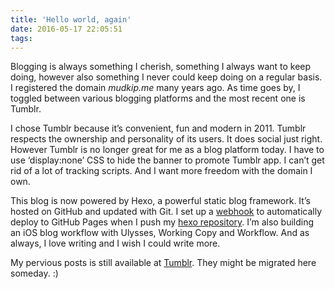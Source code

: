 ```yaml
---
title: 'Hello world, again'
date: 2016-05-17 22:05:51
tags:
---
```


Blogging is always something I cherish, something I always want to keep doing, however also something I never could keep doing on a regular basis. I registered the domain *mudkip.me* many years ago. As time goes by, I toggled between various blogging platforms and the most recent one is Tumblr.

I chose Tumblr because it’s convenient, fun and modern in 2011. Tumblr respects the ownership and personality of its users. It does social just right. However Tumblr is no longer great for me as a blog platform today. I have to use ‘display:none’ CSS to hide the banner to promote Tumblr app. I can’t get rid of a lot of tracking scripts. And I want more freedom with the domain I own.

This blog is now powered by Hexo, a powerful static blog framework. It’s hosted on GitHub and updated with Git. I set up a [webhook][1] to automatically deploy to GitHub Pages when I push my [hexo repository][2]. I’m also building an iOS blog workflow with Ulysses, Working Copy and Workflow. And as always, I love writing and I wish I could write more.

My pervious posts is still available at [Tumblr][3]. They might be migrated here someday. :)

[1]:	https://github.com/mudkipme/mudkipme.github.io/blob/hexo/server.js
[2]:	https://github.com/mudkipme/mudkipme.github.io
[3]:	http://mudkipme.tumblr.com/
